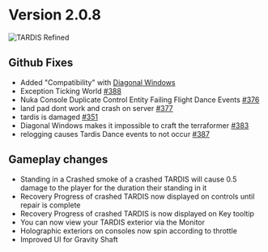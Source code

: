 # Version 2.0.8

![TARDIS Refined](https://wiki.tardisrefined.net/TARDIS-Refined-Wiki/tardis_refined_v2.png)

## Github Fixes
- Added "Compatibility" with [Diagonal Windows](https://www.curseforge.com/minecraft/mc-mods/diagonal-windows)
- Exception Ticking World [#388](https://github.com/WhoCraft/TardisRefined/issues/388)
- Nuka Console Duplicate Control Entity Failing Flight Dance Events [#376](https://github.com/WhoCraft/TardisRefined/issues/376)
- land pad dont work and crash on server [#377](https://github.com/WhoCraft/TardisRefined/issues/377)
- tardis is damaged [#351](https://github.com/WhoCraft/TardisRefined/issues/351)
- Diagonal Windows makes it impossible to craft the terraformer [#383](https://github.com/WhoCraft/TardisRefined/issues/383)
- relogging causes Tardis Dance events to not occur [#387](https://github.com/WhoCraft/TardisRefined/issues/387)

## Gameplay changes
- Standing in a Crashed smoke of a crashed TARDIS will cause 0.5 damage to the player for the duration their standing in it
- Recovery Progress of crashed TARDIS now displayed on controls until repair is complete
- Recovery Progress of crashed TARDIS is now displayed on Key tooltip
- You can now view your TARDIS exterior via the Monitor
- Holographic exteriors on consoles now spin according to throttle
- Improved UI for Gravity Shaft